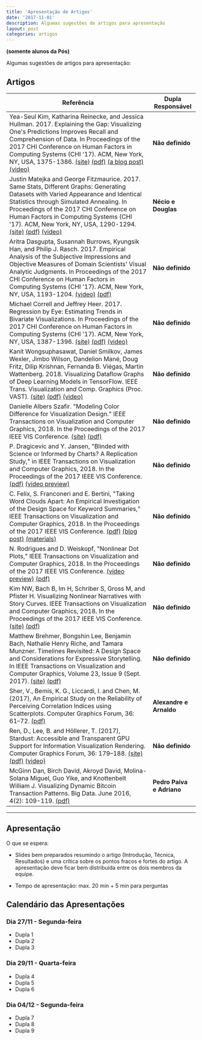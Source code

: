 ```yaml
---
title: 'Apresentação de Artigos'
date: '2017-11-01'
description: Algumas sugestões de artigos para apresentação
layout: post
categories: artigos
---
```


**(somente alunos da Pós)**

Algumas sugestões de artigos para apresentação:

## Artigos

<table width="100%">
  <thead>
    <tr>
      <th>Referência</th>
      <th>Dupla Responsável</th>
    </tr>
  </thead>
  <tbody>
    <tr><td>Yea-Seul Kim, Katharina Reinecke, and Jessica Hullman. 2017. Explaining the Gap: Visualizing One's Predictions Improves Recall and Comprehension of Data. In Proceedings of the 2017 CHI Conference on Human Factors in Computing Systems (CHI '17). ACM, New York, NY, USA, 1375-1386. <a href="https://idl.cs.washington.edu/papers/explaining-the-gap/">(site)</a> <a href="https://idl.cs.washington.edu/files/2017-ExplainingTheGap-CHI.pdf">(pdf)</a> <a href="https://medium.com/hci-design-at-uw/explaining-the-gap-visualizing-ones-predictions-improves-recall-and-comprehension-of-data-ec848d5861d9">(a blog post)</a> <a href="https://www.youtube.com/watch?v=m-Iyi-fFX0k">(video)</a><br></td>
      <td><b>Não definido</b></td>
    </tr>
    <tr>
      <td>Justin Matejka and George Fitzmaurice. 2017. Same Stats, Different Graphs: Generating Datasets with Varied Appearance and Identical Statistics through Simulated Annealing. In Proceedings of the 2017 CHI Conference on Human Factors in Computing Systems (CHI '17). ACM, New York, NY, USA, 1290-1294. <a href="https://www.autodeskresearch.com/publications/samestats"> (site)</a> <a href="https://www.autodeskresearch.com/sites/default/files/SameStats-DifferentGraphs.pdf"> (pdf)</a> <a href="https://www.youtube.com/watch?v=DbJyPELmhJc"> (video)</a></td>
      <td><b>Nécio e Douglas</b></td>
    </tr>
    <tr>
      <td>Aritra Dasgupta, Susannah Burrows, Kyungsik Han, and Philip J. Rasch. 2017. Empirical Analysis of the Subjective Impressions and Objective Measures of Domain Scientists' Visual Analytic Judgments. In Proceedings of the 2017 CHI Conference on Human Factors in Computing Systems (CHI '17). ACM, New York, NY, USA, 1193-1204. <a href="https://www.youtube.com/watch?v=pyZqxCL6xs4">(video)</a> <a href="https://dl.acm.org/citation.cfm?id=3025882">(pdf)</a></td>
      <td><b>Não definido</b></td>
    </tr>
    <tr>
      <td>Michael Correll and Jeffrey Heer. 2017. Regression by Eye: Estimating Trends in Bivariate Visualizations. In Proceedings of the 2017 CHI Conference on Human Factors in Computing Systems (CHI '17). ACM, New York, NY, USA, 1387-1396. <a href="https://idl.cs.washington.edu/papers/regression-by-eye/">(site)</a> <a href="https://idl.cs.washington.edu/files/2017-RegressionByEye-CHI.pdf">(pdf)</a> <a href="https://www.youtube.com/watch?v=sPpNJooSciU">(video)</a></td>
      <td><b>Não definido</b></td>
    </tr>
    <tr>
      <td>Kanit Wongsuphasawat, Daniel Smilkov, James Wexler, Jimbo Wilson, Dandelion Mané, Doug Fritz, Dilip Krishnan, Fernanda B. Viégas, Martin Wattenberg. 2018. Visualizing Dataflow Graphs of Deep Learning Models in TensorFlow. IEEE Trans. Visualization and Comp. Graphics (Proc. VAST). <a href="http://idl.cs.washington.edu/papers/tfgraph/">(site)</a> <a href="http://idl.cs.washington.edu/files/2018-TensorFlowGraph-VAST.pdf">(pdf)</a> <a href="https://vimeo.com/232930758">(video)</a></td>
      <td><b>Não definido</b></td>
    </tr>
    <tr>
      <td>Danielle Albers Szafir. "Modeling Color Difference for Visualization Design." IEEE Transactions on Visualization and Computer Graphics, 2018. In the Proceedings of the 2017 IEEE VIS Conference. <a href="http://cmci.colorado.edu/visualab/VisColors/">(site)</a>  <a href="http://danielleszafir.com/colordiff_vis2017.pdf">(pdf)</a></td>
      <td><b>Não definido</b></td>
    </tr>
    <tr>
      <td>P. Dragicevic and Y. Jansen, "Blinded with Science or Informed by Charts? A Replication Study," in IEEE Transactions on Visualization and Computer Graphics, 2018. In the Proceedings of the 2017 IEEE VIS Conference. <a href="http://hal.upmc.fr/hal-01580259/file/Dragicevic_Jansen_2017.pdf">(pdf)</a> <a href="https://vimeo.com/230841144">(video preview)</a></td>
      <td><b>Não definido</b></td>
    </tr>
    <tr>
      <td>C. Felix, S. Franconeri and E. Bertini, "Taking Word Clouds Apart: An Empirical Investigation of the Design Space for Keyword Summaries," IEEE Transactions on Visualization and Computer Graphics, 2018. In the Proceedings of the 2017 IEEE VIS Conference. <a href="http://enrico.bertini.io/s/infovis17-word-clouds-apart.pdf">(pdf)</a> <a href="https://medium.com/@FILWD/taking-word-clouds-apart-alternative-designs-for-word-clouds-and-some-research-based-guidelines-df91129aa806">(blog post)</a> <a href="https://github.com/nyuvis/word-cloud">(materials)</a></td>
      <td><b>Não definido</b></td>
    </tr>
    <tr>
      <td>N. Rodrigues and D. Weiskopf, "Nonlinear Dot Plots," IEEE Transactions on Visualization and Computer Graphics, 2018. In the Proceedings of the 2017 IEEE VIS Conference. <a href="https://vimeo.com/230840580">(video preview)</a> <a href="http://ieeexplore.ieee.org/document/8017644/">(pdf)</a></td>
      <td><b>Não definido</b></td>
    </tr>
    <tr>
      <td>Kim NW, Bach B, Im H, Schriber S, Gross M, and Pfister H. Visualizing Nonlinear Narratives with Story Curves. IEEE Transactions on Visualization and Computer Graphics, 2018. In the Proceedings of the 2017 IEEE VIS Conference.<a href="http://storycurve.namwkim.org/">(site)</a> <a href="http://storycurve.namwkim.org/file/paper.pdf">(pdf)</a></td>
      <td><b>Não definido</b></td>
    </tr>
    <tr>
      <td> Matthew Brehmer, Bongshin Lee, Benjamin Bach, Nathalie Henry Riche, and Tamara Munzner. Timelines Revisited: A Design Space and Considerations for Expressive Storytelling. In IEEE Transactions on Visualization and Computer Graphics, Volume 23, Issue 9 (Sept. 2017). <a href="https://timelinesrevisited.github.io/">(site)</a>  <a href="https://timelinesrevisited.github.io/preprint.pdf">(pdf)</a></td>
      <td><b>Não definido</b></td>
    </tr>
    <tr>
      <td>Sher, V., Bemis, K. G., Liccardi, I. and Chen, M. (2017), An Empirical Study on the Reliability of Perceiving Correlation Indices using Scatterplots. Computer Graphics Forum, 36: 61–72. <a href="http://people.csail.mit.edu/ilaria/papers/EuroVis2017.pdf">(pdf)</a></td>
      <td><b>Alexandre e Arnaldo</b></td>
    </tr>
	    <tr>
	      <td>Ren, D., Lee, B. and Höllerer, T. (2017), Stardust: Accessible and Transparent GPU Support for Information Visualization Rendering. Computer Graphics Forum, 36: 179–188. <a href="https://stardustjs.github.io/">(site)</a> <a href="https://stardustjs.github.io/publications/eurovis2017-stardust.pdf">(pdf)</a> <a href="https://vimeo.com/218365921">(video)</a></td>
	      <td><b>Não definido</b></td>
	    </tr>
	    <tr>
	      <td>McGinn Dan, Birch David, Akroyd David, Molina-Solana Miguel, Guo Yike, and Knottenbelt William J. Visualizing Dynamic Bitcoin Transaction Patterns. Big Data. June 2016, 4(2): 109-119. <a href="http://online.liebertpub.com/doi/pdfplus/10.1089/big.2015.0056">(pdf)</a></td>
	      <td><b>Pedro Paiva e Adriano</b></td>
	    </tr>
    </tbody>
</table>

---

## Apresentação

O que se espera:

* Slides bem preparados resumindo o artigo (Introdução, Técnica, Resultados) e uma crítica sobre os pontos fracos e fortes do artigo. A apresentação deve ficar bem distribuída entre os dois membros da equipe.

* Tempo de apresentação: max. 20 min + 5 min para perguntas

## Calendário das Apresentações


### Dia 27/11 - Segunda-feira

* Dupla 1
* Dupla 2
* Dupla 3

### Dia 29/11 - Quarta-feira

* Dupla 4
* Dupla 5
* Dupla 6

### Dia 04/12 - Segunda-feira

* Dupla 7
* Dupla 8
* Dupla 9